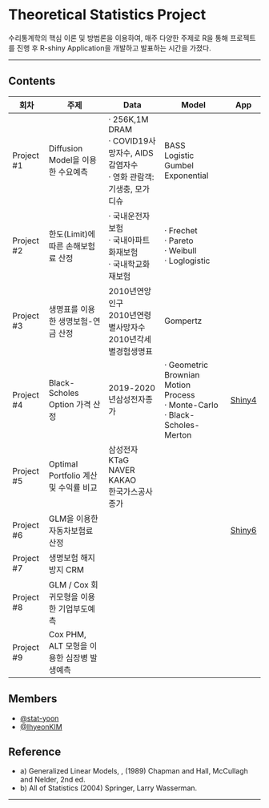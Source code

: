 # Theoretical Statistics Project 

수리통계학의 핵심 이론 및 방법론을 이용하여, 매주 다양한 주제로 R을 통해 프로젝트를 진행 후 R-shiny Application을 개발하고 발표하는 시간을 가졌다. 

***


## Contents


 회차 | 주제 | Data | Model | App |
| ------ | -- | -- |-----|------|
| Project #1 | Diffusion Model을 이용한 수요예측 |· 256K,1M DRAM<br>· COVID19사망자수, AIDS감염자수<br>· 영화 관람객:기생충, 모가디슈 | BASS<br>Logistic<br>Gumbel<br>Exponential |  |
| Project #2 | 한도(Limit)에 따른 손해보험료 산정 |· 국내운전자보험<br>· 국내아파트화재보험<br>· 국내학교화재보험 |· Frechet<br>· Pareto<br>· Weibull<br>· Loglogistic |  |
| Project #3 | 생명표를 이용한 생명보험-연금 산정  | 2010년연앙인구<br>2010년연령별사망자수<br>2010년각세별경험생명표 | Gompertz |  |
| Project #4 | Black-Scholes Option 가격 산정 | 2019-2020년삼성전자종가 |· Geometric Brownian Motion Process<br>· Monte-Carlo<br>· Black-Scholes-Merton | [Shiny4]( https://2hyeon.shinyapps.io/asian_option_price/) |
| Project #5 | Optimal Portfolio 계산 및 수익률 비교  | 삼성전자<br>KTaG<br>NAVER<br>KAKAO<br>한국가스공사 종가 |  |  |
| Project #6 | GLM을 이용한 자동차보험료 산정 |   |  | [Shiny6](https://2hyeon.shinyapps.io/Car_Insurance/?_ga=2.231842646.890041282.1646883062-891940177.1646883062) |
| Project #7 | 생명보험 해지방지 CRM |  |    |  |
| Project #8 | GLM / Cox 회귀모형을 이용한 기업부도예측 |   |  |  |
| Project #9 | Cox PHM, ALT 모형을 이용한 심장병 발생예측 |   |  |  |




## Members
* [@stat-yoon](https://github.com/stat-yoon)
* [@IhyeonKIM](https://github.com/IhyeonKIM)

## Reference

* a)  Generalized Linear Models, , (1989) Chapman and Hall, McCullagh and Nelder,  2nd ed.
* b)  All of Statistics (2004) Springer, Larry Wasserman.


***



